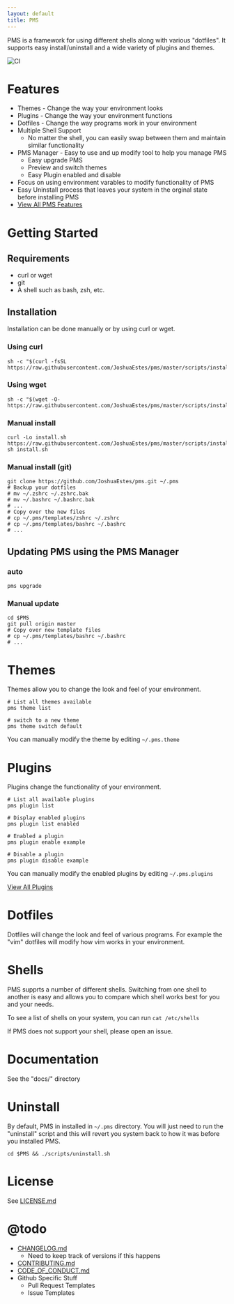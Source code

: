 ```yaml
---
layout: default
title: PMS
---
```


PMS is a framework for using different shells along with various "dotfiles".
It supports easy install/uninstall and a wide variety of plugins and themes.

![CI](https://github.com/JoshuaEstes/pms/workflows/CI/badge.svg?branch=master)

# Features
  * Themes - Change the way your environment looks
  * Plugins - Change the way your environment functions
  * Dotfiles - Change the way programs work in your environment
  * Multiple Shell Support
    * No matter the shell, you can easily swap between them and maintain similar functionality
  * PMS Manager - Easy to use and up modify tool to help you manage PMS
    * Easy upgrade PMS
    * Preview and switch themes
    * Easy Plugin enabled and disable
  * Focus on using environment varables to modify functionality of PMS
  * Easy Uninstall process that leaves your system in the orginal state before installing PMS
  * [View All PMS Features](/pms/features.html)

# Getting Started
## Requirements
  * curl or wget
  * git
  * A shell such as bash, zsh, etc.

## Installation
Installation can be done manually or by using curl or wget.

### Using curl
```
sh -c "$(curl -fsSL https://raw.githubusercontent.com/JoshuaEstes/pms/master/scripts/install.sh)"
```

### Using wget
```
sh -c "$(wget -O- https://raw.githubusercontent.com/JoshuaEstes/pms/master/scripts/install.sh)"
```

### Manual install
```
curl -Lo install.sh https://raw.githubusercontent.com/JoshuaEstes/pms/master/scripts/install.sh
sh install.sh
```

### Manual install (git)
```
git clone https://github.com/JoshuaEstes/pms.git ~/.pms
# Backup your dotfiles
# mv ~/.zshrc ~/.zshrc.bak
# mv ~/.bashrc ~/.bashrc.bak
# ...
# Copy over the new files
# cp ~/.pms/templates/zshrc ~/.zshrc
# cp ~/.pms/templates/bashrc ~/.bashrc
# ...
```

## Updating PMS using the PMS Manager
### auto
```
pms upgrade
```

### Manual update
```
cd $PMS
git pull origin master
# Copy over new template files
# cp ~/.pms/templates/bashrc ~/.bashrc
# ...
```

# Themes
Themes allow you to change the look and feel of your environment.

```
# List all themes available
pms theme list

# switch to a new theme
pms theme switch default
```

You can manually modify the theme by editing `~/.pms.theme`

# Plugins
Plugins change the functionality of your environment.

```
# List all available plugins
pms plugin list

# Display enabled plugins
pms plugin list enabled

# Enabled a plugin
pms plugin enable example

# Disable a plugin
pms plugin disable example
```

You can manually modify the enabled plugins by editing `~/.pms.plugins`

[View All Plugins](/pms/plugins.html)

# Dotfiles
Dotfiles will change the look and feel of various programs. For example the
"vim" dotfiles will modify how vim works in your environment.

# Shells
PMS supprts a number of different shells. Switching from one shell to another
is easy and allows you to compare which shell works best for you and your needs.

To see a list of shells on your system, you can run `cat /etc/shells`

If PMS does not support your shell, please open an issue.

# Documentation
See the "docs/" directory

# Uninstall
By default, PMS in installed in `~/.pms` directory. You will just need to run
the "uninstall" script and this will revert you system back to how it was before
you installed PMS.

```
cd $PMS && ./scripts/uninstall.sh
```

# License
See [LICENSE.md](https://github.com/JoshuaEstes/pms/blob/master/LICENSE.md)

# @todo
  * [CHANGELOG.md](https://github.com/JoshuaEstes/pms/blob/master/CHANGELOG.md)
    * Need to keep track of versions if this happens
  * [CONTRIBUTING.md](https://github.com/JoshuaEstes/pms/blob/master/CONTRIBUTING.md)
  * [CODE_OF_CONDUCT.md](https://github.com/JoshuaEstes/pms/blob/master/CODE_OF_CONDUCT.md)
  * Github Specific Stuff
    * Pull Request Templates
    * Issue Templates
